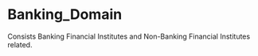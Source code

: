 # Banking_Domain
Consists Banking Financial Institutes and Non-Banking Financial Institutes related. 
